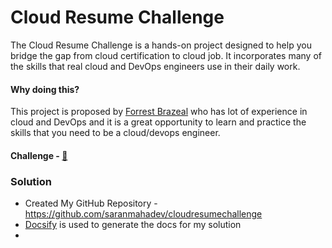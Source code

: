 # Cloud Resume Challenge

The Cloud Resume Challenge is a hands-on project designed to help you bridge the gap from cloud certification to cloud job. It incorporates many of the skills that real cloud and DevOps engineers use in their daily work.

#### Why doing this?

This project is proposed by [Forrest Brazeal](https://forrestbrazeal.com/) who has lot of experience in cloud and DevOps and it is a great opportunity to learn and practice the skills that you need to be a cloud/devops engineer.

#### Challenge - [🔗](https://cloudresumechallenge.dev/docs/the-challenge/azure/)

### Solution

- Created My GitHub Repository - https://github.com/saranmahadev/cloudresumechallenge
- [Docsify](https://docsify.js.org/getting-started/) is used to generate the docs for my solution 
- 



